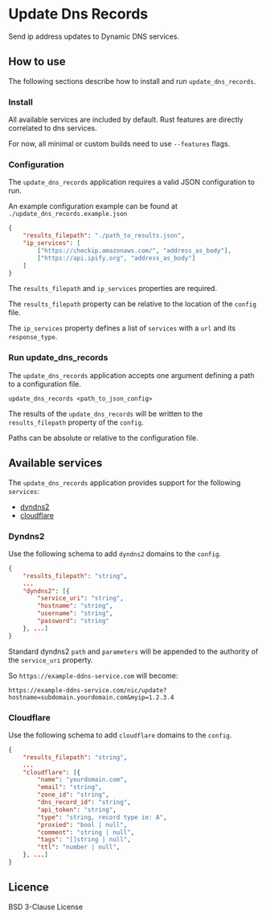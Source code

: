 # Update Dns Records

Send ip address updates to Dynamic DNS services.

## How to use

The following sections describe how to install and run `update_dns_records`.

### Install

All available services are included by default. Rust features are directly correlated to dns services.

For now, all minimal or custom builds need to use `--features` flags.

### Configuration

The `update_dns_records` application requires a valid JSON configuration to run.

An example configuration example can be found at
`./update_dns_records.example.json`

```JSON
{
	"results_filepath": "./path_to_results.json",
	"ip_services": [
		["https://checkip.amazonaws.com/", "address_as_body"],
		["https://api.ipify.org", "address_as_body"]
	]
}
```

The `results_filepath` and `ip_services` properties are required. 

The `results_filepath` property can be relative to the location of the `config` file.

The `ip_services` property defines a list of `services` with a `url` and its `response_type`.

### Run update_dns_records

The `update_dns_records` application accepts one argument defining a path to a configuration file.

```
update_dns_records <path_to_json_config>
```

The results of the `update_dns_records` will be written to the `results_filepath` property of the `config`.

Paths can be absolute or relative to the configuration file.

## Available services

The `update_dns_records` application provides support for the following `services`:

- [dyndns2](#dyndns2)
- [cloudflare](#cloudflare)

### Dyndns2

Use the following schema to add `dyndns2` domains to the `config`.

```JSON
{
	"results_filepath": "string",
	...
	"dyndns2": [{
		"service_uri": "string",
		"hostname": "string",
		"username": "string",
		"password": "string"
	}, ...]
}
```

Standard dyndns2 `path` and `parameters` will be appended to the authority of the `service_uri` property.

So `https://example-ddns-service.com` will become:

```
https://example-ddns-service.com/nic/update?hostname=subdomain.yourdomain.com&myip=1.2.3.4
```

### Cloudflare

Use the following schema to add `cloudflare` domains to the `config`.


```JSON
{
	"results_filepath": "string",
	...
	"cloudflare": [{
		"name": "yourdomain.com",
		"email": "string",
		"zone_id": "string",
		"dns_record_id": "string",
		"api_token": "string",
		"type": "string, record type ie: A",
		"proxied": "bool | null",
		"comment": "string | null",
		"tags": "[]string | null",
		"ttl": "number | null",
	}, ...]
}
```

## Licence

BSD 3-Clause License
